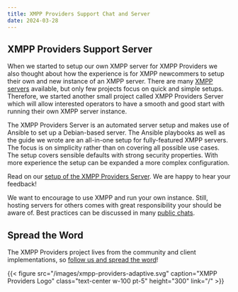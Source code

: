```yaml
---
title: XMPP Providers Support Chat and Server
date: 2024-03-28
---
```



## XMPP Providers Support Server

When we started to setup our own XMPP server for XMPP Providers we also thought about how the experience is for XMPP newcommers to setup their own and new instance of an XMPP server.
There are many [XMPP servers](https://xmpp.org/software/?platform=all-platforms) available, but only few projects focus on quick and simple setups.
Therefore, we started another small project called XMPP Providers Server which will allow interested operators to have a smooth and good start with running their own XMPP server instance.

The XMPP Providers Server is an automated server setup and makes use of Ansible to set up a Debian-based server.
The Ansible playbooks as well as the guide we wrote are an all-in-one setup for fully-featured XMPP servers.
The focus is on simplicity rather than on covering all possible use cases.
The setup covers sensible defaults with strong security properties.
With more experience the setup can be expanded a more complex configuration.

Read on our [setup of the XMPP Providers Server](https://invent.kde.org/melvo/xmpp-providers-server/-/blob/master/README.md).
We are happy to hear your feedback!

We want to encourage to use XMPP and run your own instance.
Still, hosting servers for others comes with great responsibility your should be aware of.
Best practices can be discussed in many [public chats](https://xmpp.org/community/chat/).

## Spread the Word

The XMPP Providers project lives from the community and client implementations, so [follow us and spread the word](https://fosstodon.org/@xmpp_providers)!

{{< figure src="/images/xmpp-providers-adaptive.svg" caption="XMPP Providers Logo" class="text-center w-100 pt-5" height="300" link="/" >}}
